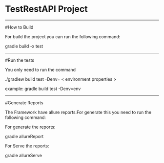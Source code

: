 # TestRestAPI Project 
---------------------------------
#How to Build

For build the project you can run the following command:

gradle build -x test

----------------------------------
#Run the tests

You only need to run the command

./gradlew build test -Denv= < environment properties >

example: gradle build test -Denv=env

------------------------------------

#Generate Reports

The Framework have allure reports.For generate this you need
to run the following command:

For generate the reports: 

gradle allureReport

For Serve the reports:

gradle allureServe 